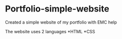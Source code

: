 # Portfolio-simple-website
Created a simple website of my portfolio with EMC help

The website uses 2 languages
  *HTML
  *CSS
